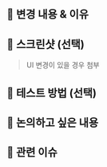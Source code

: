 <!-- PR 제목 예시
ex. [BE] 로그인 API 구현
<!-- ex. [AN] 페이지 구현 -->

## 📌 변경 내용 & 이유
<!-- ex. 
- 사용자 로그인 기능 구현
- 로그인 실패 시 에러 메시지 반환 처리 추가 -->

## 📸 스크린샷 (선택)
> UI 변경이 있을 경우 첨부

## 🧪 테스트 방법 (선택)
<!-- 코드 리뷰하는 팀원이 돌려볼 수 있도록 작성해주기 
ex. ReservationTest의 XXXX 테스트메서드로 확인 
ex. 어떤화면의 어떤기능에서 확인 -->

## 📢 논의하고 싶은 내용
<!-- 이러이러해서 이부분을 이러이러하게 구현했는데 이방식이 괜찮은지? -->

## 🧩 관련 이슈
<!-- #123 -->
<!-- Close #123 -->
